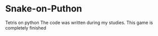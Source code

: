 # Snake-on-Puthon
Tetris on python The code was written during my studies. This game is completely finished
